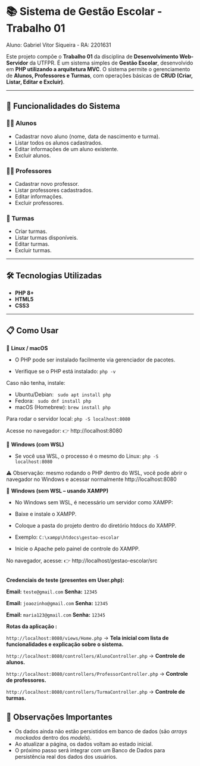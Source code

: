 # 📚 Sistema de Gestão Escolar - Trabalho 01

Aluno: Gabriel Vitor Siqueira - RA: 2201631

Este projeto compõe o **Trabalho 01** da disciplina de **Desenvolvimento Web-Servidor** da UTFPR.
É um sistema simples de **Gestão Escolar**, desenvolvido em **PHP utilizando a arquitetura MVC**. O sistema permite o gerenciamento de **Alunos, Professores e Turmas**, com operações básicas de **CRUD (Criar, Listar, Editar e Excluir)**.

---

## 🚀 Funcionalidades do Sistema

### 👩‍🎓 Alunos
- Cadastrar novo aluno (nome, data de nascimento e turma).
- Listar todos os alunos cadastrados.
- Editar informações de um aluno existente.
- Excluir alunos.

### 👨‍🏫 Professores
- Cadastrar novo professor.
- Listar professores cadastrados.
- Editar informações.
- Excluir professores.

### 🏫 Turmas
- Criar turmas.
- Listar turmas disponíveis.
- Editar turmas.
- Excluir turmas.

---

## 🛠️ Tecnologias Utilizadas
- **PHP 8+**
- **HTML5**
- **CSS3**

---

## 📋 Como Usar
🔹 **Linux / macOS**

- O PHP pode ser instalado facilmente via gerenciador de pacotes.

- Verifique se o PHP está instalado: `` php -v ``

Caso não tenha, instale:

- Ubuntu/Debian: `` sudo apt install php``
- Fedora: `` sudo dnf install php``
- macOS (Homebrew): ``brew install php``

Para rodar o servidor local: ``php -S localhost:8080 ``

Acesse no navegador: 👉 http://localhost:8080

🔹 **Windows (com WSL)**

- Se você usa WSL, o processo é o mesmo do Linux: ``php -S localhost:8080``

⚠️ Observação: mesmo rodando o PHP dentro do WSL, você pode abrir o navegador no Windows e acessar normalmente http://localhost:8080

🔹 **Windows (sem WSL – usando XAMPP)**

- No Windows sem WSL, é necessário um servidor como XAMPP:

- Baixe e instale o XAMPP.

- Coloque a pasta do projeto dentro do diretório htdocs do XAMPP.
- Exemplo: ``C:\xampp\htdocs\gestao-escolar``

- Inicie o Apache pelo painel de controle do XAMPP.

No navegador, acesse: 👉 http://localhost/gestao-escolar/src

##

**Credenciais de teste (presentes em User.php):**

**Email:** `teste@gmail.com`   **Senha:** `12345`

**Email:** `joaozinho@gmail.com` **Senha:** `12345`

**Email:** `maria123@gmail.com` **Senha:** `12345`

**Rotas da aplicação :**

`http://localhost:8080/views/Home.php` → **Tela inicial com lista de funcionalidades e explicação sobre o sistema.**

`http://localhost:8080/controllers/AlunoController.php` → **Controle de alunos.**

`http://localhost:8080/controllers/ProfessorController.php` → **Controle de professores.**

`http://localhost:8080/controllers/TurmaController.php` → **Controle de turmas.**

## 📌 Observações Importantes

- Os dados ainda não estão persistidos em banco de dados (são *arrays mockados* dentro dos *models*).
- Ao atualizar a página, os dados voltam ao estado inicial.
- O próximo passo será integrar com um Banco de Dados para persistência real dos dados dos usuários.
